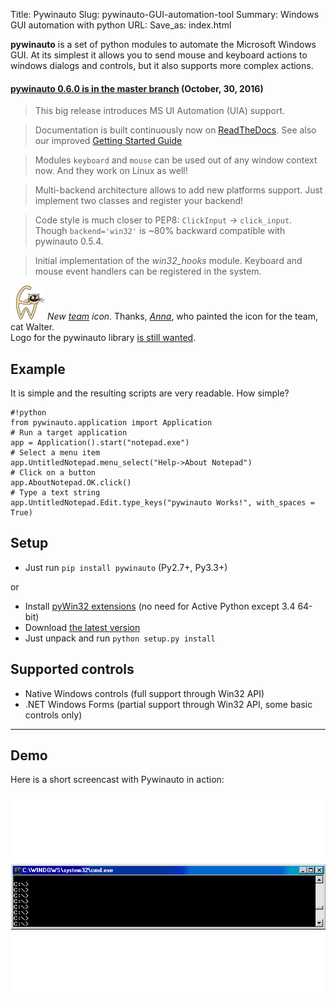 Title: Pywinauto
Slug: pywinauto-GUI-automation-tool
Summary: Windows GUI automation with python
URL:
Save_as: index.html

**pywinauto** is a set of python modules to automate the Microsoft Windows GUI. At its simplest it allows you to send mouse and keyboard actions to windows dialogs and controls, but it also supports more complex actions.

#### [pywinauto 0.6.0 is in the master branch](https://github.com/pywinauto/pywinauto/zipball/master/) (October, 30, 2016)  
> This big release introduces MS UI Automation (UIA) support.

> Documentation is built continuously now on [ReadTheDocs](https://pywinauto.readthedocs.io/en/latest/).
  See also our improved [Getting Started Guide](https://pywinauto.readthedocs.io/en/latest/getting_started.html)

> Modules `keyboard` and `mouse` can be used out of any window context now. And they work on Linux as well!

> Multi-backend architecture allows to add new platforms support. Just implement two classes and register your backend!

> Code style is much closer to PEP8: `ClickInput` -> `click_input`. Though `backend='win32'` is
  ~80% backward compatible with pywinauto 0.5.4.

> Initial implementation of the *win32_hooks* module. Keyboard and mouse event
  handlers can be registered in the system.

![logo](images/walter_cat.jpg) _New [team](https://github.com/pywinauto) icon_. Thanks, [_Anna_](https://www.behance.net/anna9111990), who painted the icon for the team, cat Walter.  
Logo for the pywinauto library [is still wanted](https://github.com/pywinauto/pywinauto/issues/76).


## [](#example)Example
It is simple and the resulting scripts are very readable. How simple?

    #!python
    from pywinauto.application import Application
    # Run a target application
    app = Application().start("notepad.exe")
    # Select a menu item
    app.UntitledNotepad.menu_select("Help->About Notepad")
    # Click on a button
    app.AboutNotepad.OK.click()
    # Type a text string
    app.UntitledNotepad.Edit.type_keys("pywinauto Works!", with_spaces = True)



## [](#setup)Setup

*   Just run `pip install pywinauto` (Py2.7+, Py3.3+)

or

*   Install [pyWin32 extensions](http://sourceforge.net/projects/pywin32/files/pywin32/) (no need for Active Python except 3.4 64-bit)
*   Download [the latest version](https://github.com/pywinauto/pywinauto/releases/download/0.5.4/pywinauto-0.5.4.zip)
*   Just unpack and run `python setup.py install`

## [](#supported-controls)Supported controls

*   Native Windows controls (full support through Win32 API)
*   .NET Windows Forms (partial support through Win32 API, some basic controls only)


---  
## [](#demo)Demo

Here is a short screencast with Pywinauto in action:

![Notepad.exe automation example](images/notepad-simple2-ir.gif)
